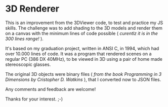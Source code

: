 # 3D Renderer

This is an improvement from the 3DViewer code, to test and practice my JS skills.
The challenge was to add shading to the 3D models and render them on a canvas with the minimum lines of code possible ( _curentlz it is in the 300 lines range!_ ).

It's based on my graduation project, written in ANSI C, in 1994, which had over 10.000 lines of code.
It was a program that rendered scenes on a regular PC (386 DX 40MHz), to be viewed in 3D using a pair of home made stereoscopic glasses.

The original 3D objects were binary files ( _from the book Programming in 3 Dimensions by Cristopher D. Watkins_ ), that I converted now to JSON files.

Any comments and feedback are welcome!

Thanks for your interest. ;-)